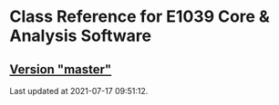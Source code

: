# Class Reference for E1039 Core & Analysis Software
## [Version "master"](master/)
Last updated at 2021-07-17 09:51:12.
